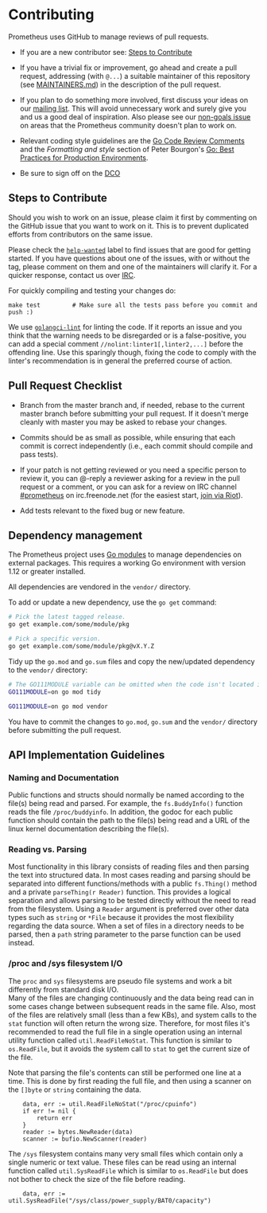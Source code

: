 # Contributing

Prometheus uses GitHub to manage reviews of pull requests.

- If you are a new contributor see: [Steps to Contribute](#steps-to-contribute)

- If you have a trivial fix or improvement, go ahead and create a pull request,
  addressing (with `@...`) a suitable maintainer of this repository (see
  [MAINTAINERS.md](MAINTAINERS.md)) in the description of the pull request.

- If you plan to do something more involved, first discuss your ideas on our
  [mailing list](https://groups.google.com/forum/?fromgroups#!forum/prometheus-developers).
  This will avoid unnecessary work and surely give you and us a good deal of
  inspiration. Also please see our
  [non-goals issue](https://github.com/prometheus/docs/issues/149) on areas that
  the Prometheus community doesn't plan to work on.

- Relevant coding style guidelines are the
  [Go Code Review Comments](https://code.google.com/p/go-wiki/wiki/CodeReviewComments)
  and the *Formatting and style* section of Peter Bourgon's
  [Go: Best Practices for Production Environments](https://peter.bourgon.org/go-in-production/#formatting-and-style).

- Be sure to sign off on the [DCO](https://github.com/probot/dco#how-it-works)

## Steps to Contribute

Should you wish to work on an issue, please claim it first by commenting on the
GitHub issue that you want to work on it. This is to prevent duplicated efforts
from contributors on the same issue.

Please check the
[`help-wanted`](https://github.com/prometheus/procfs/issues?q=is%3Aissue+is%3Aopen+label%3A%22help+wanted%22)
label to find issues that are good for getting started. If you have questions
about one of the issues, with or without the tag, please comment on them and one
of the maintainers will clarify it. For a quicker response, contact us over
[IRC](https://prometheus.io/community).

For quickly compiling and testing your changes do:

```
make test         # Make sure all the tests pass before you commit and push :)
```

We use [`golangci-lint`](https://github.com/golangci/golangci-lint) for linting
the code. If it reports an issue and you think that the warning needs to be
disregarded or is a false-positive, you can add a special comment
`//nolint:linter1[,linter2,...]` before the offending line. Use this sparingly
though, fixing the code to comply with the linter's recommendation is in general
the preferred course of action.

## Pull Request Checklist

- Branch from the master branch and, if needed, rebase to the current master
  branch before submitting your pull request. If it doesn't merge cleanly with
  master you may be asked to rebase your changes.

- Commits should be as small as possible, while ensuring that each commit is
  correct independently (i.e., each commit should compile and pass tests).

- If your patch is not getting reviewed or you need a specific person to review
  it, you can @-reply a reviewer asking for a review in the pull request or a
  comment, or you can ask for a review on IRC channel
  [#prometheus](https://webchat.freenode.net/?channels=#prometheus) on
  irc.freenode.net (for the easiest start,
  [join via Riot](https://riot.im/app/#/room/#prometheus:matrix.org)).

- Add tests relevant to the fixed bug or new feature.

## Dependency management

The Prometheus project uses
[Go modules](https://golang.org/cmd/go/#hdr-Modules\_\_module_versions\_\_and_more)
to manage dependencies on external packages. This requires a working Go
environment with version 1.12 or greater installed.

All dependencies are vendored in the `vendor/` directory.

To add or update a new dependency, use the `go get` command:

```bash
# Pick the latest tagged release.
go get example.com/some/module/pkg

# Pick a specific version.
go get example.com/some/module/pkg@vX.Y.Z
```

Tidy up the `go.mod` and `go.sum` files and copy the new/updated dependency to
the `vendor/` directory:

```bash
# The GO111MODULE variable can be omitted when the code isn't located in GOPATH.
GO111MODULE=on go mod tidy

GO111MODULE=on go mod vendor
```

You have to commit the changes to `go.mod`, `go.sum` and the `vendor/` directory
before submitting the pull request.

## API Implementation Guidelines

### Naming and Documentation

Public functions and structs should normally be named according to the file(s)
being read and parsed. For example, the `fs.BuddyInfo()` function reads the file
`/proc/buddyinfo`. In addition, the godoc for each public function should
contain the path to the file(s) being read and a URL of the linux kernel
documentation describing the file(s).

### Reading vs. Parsing

Most functionality in this library consists of reading files and then parsing
the text into structured data. In most cases reading and parsing should be
separated into different functions/methods with a public `fs.Thing()` method and
a private `parseThing(r Reader)` function. This provides a logical separation
and allows parsing to be tested directly without the need to read from the
filesystem. Using a `Reader` argument is preferred over other data types such as
`string` or `*File` because it provides the most flexibility regarding the data
source. When a set of files in a directory needs to be parsed, then a `path`
string parameter to the parse function can be used instead.

### /proc and /sys filesystem I/O

The `proc` and `sys` filesystems are pseudo file systems and work a bit
differently from standard disk I/O.\
Many of the files are changing continuously and the data being read can in some
cases change between subsequent reads in the same file. Also, most of the files
are relatively small (less than a few KBs), and system calls to the `stat`
function will often return the wrong size. Therefore, for most files it's
recommended to read the full file in a single operation using an internal
utility function called `util.ReadFileNoStat`. This function is similar to
`os.ReadFile`, but it avoids the system call to `stat` to get the current size
of the file.

Note that parsing the file's contents can still be performed one line at a time.
This is done by first reading the full file, and then using a scanner on the
`[]byte` or `string` containing the data.

```
    data, err := util.ReadFileNoStat("/proc/cpuinfo")
    if err != nil {
        return err
    }
    reader := bytes.NewReader(data)
    scanner := bufio.NewScanner(reader)
```

The `/sys` filesystem contains many very small files which contain only a single
numeric or text value. These files can be read using an internal function called
`util.SysReadFile` which is similar to `os.ReadFile` but does not bother to
check the size of the file before reading.

```
    data, err := util.SysReadFile("/sys/class/power_supply/BAT0/capacity")
```
